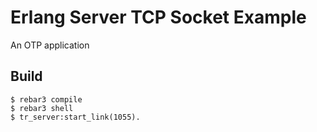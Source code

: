 Erlang Server TCP Socket Example
=====

An OTP application

Build
-----

    $ rebar3 compile
    $ rebar3 shell
    $ tr_server:start_link(1055).
